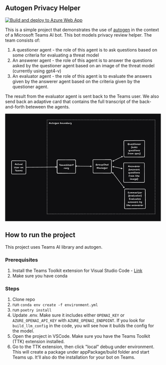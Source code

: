 ## Autogen Privacy Helper

[![Build and deploy to Azure Web App](https://github.com/heyitsaamir/autogen-privacy-helper/actions/workflows/main_bot6ea18a.yml/badge.svg)](https://github.com/heyitsaamir/autogen-privacy-helper/actions/workflows/main_bot6ea18a.yml)

This is a simple project that demonstrates the use of [autogen](https://github.com/microsoft/autogen) in the context of a Microsoft Teams AI bot.
This bot models privacy review helper. The team consists of:
1. A questioner agent - the role of this agent is to ask questions based on some criteria for evaluating a threat model
2. An answerer agent - the role of this agent is to answer the questions asked by the questioner agent based on an image of the threat model (currently using gpt4-v)
3. An evaluator agent - the role of this agent is to evaluate the answers given by the answerer agent based on the criteria given by the questioner agent.

The result from the evaluator agent is sent back to the Teams user. We also send back an adaptive card that contains the full transcript of the back-and-forth beteween the agents.

![alt text](docs/image.png)

## How to run the project
This project uses Teams AI library and autogen.

### Prerequisites
1. Install the Teams Toolkit extension for Visual Studio Code - [Link](https://learn.microsoft.com/en-us/microsoftteams/platform/toolkit/teams-toolkit-fundamentals)
2. Make sure you have conda

### Steps
1. Clone repo
2. run `conda env create -f environment.yml`
3. run `poetry install`
3. Update .env. Make sure it includes either `OPENAI_KEY` or `AZURE_OPENAI_API_KEY` with `AZURE_OPENAI_ENDPOINT`. If you look for `build_llm_config` in the code, you will see how it builds the config for the model.
3. Open the project in VSCode. Make sure you have the Teams Toolkit (TTK) extension installed.
5. Go to the TTK extension, then click "local" debug under environment. This will create a package under appPackage/build folder and start Teams up. It'll also do the installation for your bot on Teams.